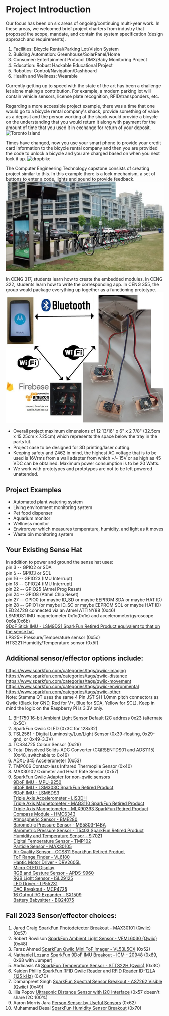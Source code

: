 # Project Introduction

Our focus has been on six areas of ongoing/continuing multi-year work. In these areas, we welcomed brief project charters from industry that proposed the scope, mandate, and contain the system specification (design approach and requirements).

1. Facilities: Bicycle Rental/Parking Lot/Vision System
2. Building Automation: Greenhouse/SolarPanel/Home
3. Consumer: Entertainment Protocol DMX/Baby Monitoring Project
4. Education: Robust Hackable Educational Project
5. Robotics: Control/Navigation/Dashboard
6. Health and Wellness: Wearable 

Currently getting up to speed with the state of the art has been a challenge let alone making a contribution. For example, a modern parking lot will contain vehicle sensors, license plate recognition, RFID/transponders, etc.

Regarding a more accessible project example, there was a time that one would go to a bicycle rental company's shack, provide something of value as a deposit and the person working at the shack would provide a bicycle on the understanding that you would return it along with payment for the amount of time that you used it in exchange for return of your deposit.
![Toronto Island](https://www.torontoisland.com/images/bike/IMG_1697.JPG)

Times have changed, now you use your smart phone to provide your credit card information to the bicycle rental company and then you are provided the code to unlock a bicycle and you are charged based on when you next lock it up.
![dropbike](https://humber.ca/staff/sites/default/files/sub-images/dropbike%20lake%20and%20north.jpg)

The Computer Engineering Technology capstone consists of creating project similar to this. In this example there is a lock mechanism, a set of buttons to enter a code, lights and sound to provide feedback.
![Bikeshare](bikeshare.jpg)

In CENG 317, students learn how to create the embedded modules. In CENG 322, students learn how to write the corresponding app. In CENG 355, the group would package everything up together as a functioning prototype.
![NetworkArchitectureFall2018separate](NetworkArchitectureFall2018separate.jpg)

- Overall project maximum dimensions of 12 13/16" x 6" x 2 7/8" (32.5cm x 15.25cm x 7.25cm) which represents the space below the tray in the parts kit.
- Project case to be designed for 3D printing/laser cutting.
- Keeping safety and Z462 in mind, the highest AC voltage that is to be used is 16Vrms from a wall adapter from which +/- 15V or as high as 45 VDC can be obtained. Maximum power consumption is to be 20 Watts.
- We work with prototypes and prototypes are not to be left powered unattended.

## Project Examples
- Automated plant watering system
- Living environment monitoring system
- Pet food dispenser
- Aquarium monitor
- Wellness monitor
- Envirorover which measures temperature, humidity, and light as it moves
- Waste bin monitoring system

## Your Existing Sense Hat
In addition to power and ground the sense hat uses:   
pin 3 -- GPIO2 or SDA   
pin 5 -- GPIO3 or SCL   
pin 16 -- GPIO23 (IMU Interrupt)   
pin 18 -- GPIO24 (IMU Interrupt)   
pin 22 -- GPIO25 (Atmel Prog Reset)   
pin 24 -- GPIO8 (Atmel Chip Reset)   
pin 27 -- GPIO0 (or maybe ID_SD or maybe EEPROM SDA or maybe HAT ID)   
pin 28 -- GPIO1 (or maybe ID_SC or maybe EEPROM SCL or maybe HAT ID)   
LED2472G connected via an Atmel ATTINY88 (0x46)   
LSM9DS1 IMU magnetometer 0x1c(0x1e) and accelerometer/gyroscope 0x6a(0x6b)   
[9DoF Stick IMU - LSM9DS1 SparkFun Retired Product equivalent to that on the sense hat](https://www.sparkfun.com/products/13944)   
LPS25H Pressure/Temperature sensor (0x5c)   
HTS221 Humidity/Temperature sensor (0x5f)   

## Additional sensor/effector options include:
https://www.sparkfun.com/categories/tags/qwiic-imaging   
https://www.sparkfun.com/categories/tags/qwiic-distance   
https://www.sparkfun.com/categories/tags/qwiic-movement   
https://www.sparkfun.com/categories/tags/qwiic-environmental   
https://www.sparkfun.com/categories/tags/qwiic-other   
Note: Stemma QT uses the same 4 Pin JST SH 1.0mm pitch connectors as Qwiic (Black for GND, Red for V+, Blue for SDA, Yellow for SCL). Keep in mind the logic on the Raspberry Pi is 3.3V only.
1. [BH1750 16-bit Ambient Light Sensor](https://learn.adafruit.com/adafruit-bh1750-ambient-light-sensor?view=all) Default I2C address 0x23 (alternate 0x5C)
2. SparkFun Qwiic OLED (0x3C for 128x32)
3. TSL2561 - Digital Luminosity/Lux/Light Sensor (0x39-floating, 0x29-gnd, or 0x49-3.3V)
4. TCS34725 Colour Sensor (0x29)
5. Total Dissolved Solids-ADC Converter (CQRSENTDS01 and ADS1115) (0x48, switchable to 0x49)
6. ADXL-345 Accelerometer (0x53)
7. TMP006 Contact-less Infrared Thermopile Sensor (0x40)
8. MAX30102 Oximeter and Heart Rate Sensor (0x57)
9. [SparkFun Qwiic Adapter for non-qwiic sensors](https://www.sparkfun.com/products/14495)   
    [9DoF IMU - MPU-9250](https://www.sparkfun.com/products/15335)   
    [6DoF IMU - LSM303C SparkFun Retired Product](https://www.sparkfun.com/products/retired/13303)   
    6[DoF IMU - LSM6DS3](https://www.sparkfun.com/products/18020)   
    [Triple Axis Accelerometer - LIS3DH](https://www.sparkfun.com/products/13963)   
    [Triple Axis Magnetometer - MAG3110 SparkFun Retired Product](https://www.sparkfun.com/products/retired/12670)   
    [Triple Axis Magnetometer - MLX90393 SparkFun Retired Product](https://www.sparkfun.com/products/retired/14160)   
    [Compass Module - HMC6343](https://www.sparkfun.com/products/12916)   
    [Atmospheric Sensor - BME280](https://www.sparkfun.com/products/13676)   
    [Barometric Pressure Sensor - MS5803-14BA](https://www.sparkfun.com/products/12909)   
    [Barometric Pressure Sensor - T5403 SparkFun Retired Product](https://www.sparkfun.com/products/retired/12039)   
    [Humidity and Temperature Sensor - Si7021](https://www.sparkfun.com/products/13763)   
    [Digital Temperature Sensor - TMP102](https://www.sparkfun.com/products/13314)   
    [Particle Sensor - MAX30105](https://www.sparkfun.com/products/16474)   
    [Air Quality Sensor - CCS811 SparkFun Retired Product](https://www.sparkfun.com/products/retired/14181)   
    [ToF Range Finder - VL6180](https://www.sparkfun.com/products/12785)   
    [Haptic Motor Driver - DRV2605L](https://www.sparkfun.com/products/14538)   
    [Micro OLED Display](https://www.sparkfun.com/products/13003)   
    [RGB and Gesture Sensor - APDS-9960](https://www.sparkfun.com/products/12787)   
    [RGB Light Sensor - ISL29125](https://www.sparkfun.com/products/12829)   
    [LED Driver - LP55231](https://www.sparkfun.com/products/13884)   
    [DAC Breakout - MCP4725](https://www.sparkfun.com/products/12918)   
    [16 Output I/O Expander - SX1509](https://www.sparkfun.com/products/13601)   
    [Battery Babysitter - BQ24075](https://www.sparkfun.com/products/13777)   

## Fall 2023 Sensor/effector choices:
1. Jared Craig [SparkFun Photodetector Breakout - MAX30101 (Qwiic)](https://www.sparkfun.com/products/16474) (0x57)
2. Robert Rowlison [SparkFun Ambient Light Sensor - VEML6030 (Qwiic)](https://www.sparkfun.com/products/15436) (0x48)
3. Faraz Ahmed [SparkFun Qwiic Mini ToF Imager - VL53L5CX](https://www.sparkfun.com/products/19013) (0x52)
4. Nathaniel Lozano [SparkFun 9DoF IMU Breakout - ICM - 20948](https://www.sparkfun.com/products/15335) (0x69, 0x68 with Jumper)
5. Abdicasis Ali [SparkFun Temperature Sensor - STTS22H (Qwiic)](https://www.sparkfun.com/products/21262) (0x3C)
6. Kaiden Phillip [SparkFun RFID Qwiic Reader](https://www.sparkfun.com/products/15191) and [RFID Reader ID-12LA (125 kHz)](https://www.sparkfun.com/products/11827) (0x7D)
7. Damanpreet Singh [SparkFun Spectral Sensor Breakout - AS7262 Visible (Qwiic)](https://www.sparkfun.com/products/14347) (0x49)
8. Illia Popov [Ultrasonic Distance Sensor with I2C Interface](https://www.adafruit.com/product/4742) (0x57 doesn't share I2C 100%)
9. Aaron Morris Jara [Person Sensor by Useful Sensors](https://www.sparkfun.com/products/21231) (0x62)
10. Muhammad Desai [SparkFun Humidity Sensor Breakout](https://www.sparkfun.com/products/16467) (0x70)
